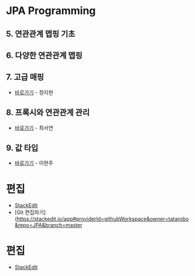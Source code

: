 # JPA Programming

## 5. 연관관계 맵핑 기초

## 6. 다양한 연관관계 맵핑

## 7. 고급 매핑
* [바로가기](https://github.com/tatarobo/JPA/blob/master/JPA/7.advancedMapping.md) - 정지현

## 8. 프록시와 연관관계 관리
* [바로가기](https://github.com/tatarobo/JPA/blob/master/JPA/8.proxy.md) - 최서연

## 9. 값 타입
* [바로가기](https://github.com/tatarobo/JPA/blob/master/JPA/8.valueType.md) - 이현주

# 편집
* [StackEdit](http://stackedit.io)
* [Git 편집하기](https://stackedit.io/app#providerId=githubWorkspace&owner=tatarobo&repo=JPA&branch=master

# 편집
* [StackEdit](http://stackedit.io)
<!--stackedit_data:
eyJoaXN0b3J5IjpbLTEzMjIzOTA3NTAsLTM2NTQxNzgyNCwtNj
U3NjM3NTE2XX0=
-->
